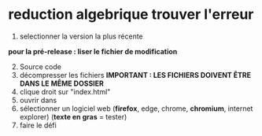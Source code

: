 # reduction algebrique trouver l'erreur

1. selectionner la version la plus récente

<b>pour la pré-release : liser le fichier de modification</b>

2. Source code
3. décompresser les fichiers <b>IMPORTANT : LES FICHIERS DOIVENT ÊTRE DANS LE MÊME DOSSIER</b>
4. clique droit sur "index.html"
5. ouvrir dans
6. sélectionner un logiciel web (<b>firefox</b>, edge, chrome, <b>chromium</b>, internet explorer) (<b>texte en gras</b> = tester)
7. faire le défi
